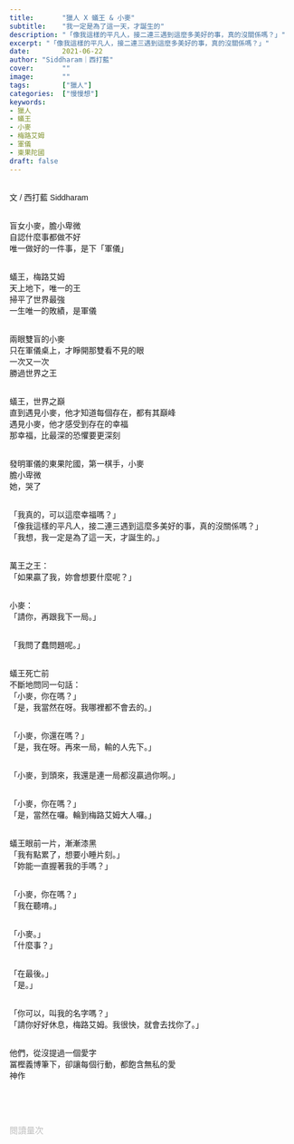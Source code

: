 ```yaml
---
title:       "獵人 X 蟻王 & 小麥"
subtitle:    "我一定是為了這一天，才誕生的"
description: "「像我這樣的平凡人，接二連三遇到這麼多美好的事，真的沒關係嗎？」"
excerpt: "「像我這樣的平凡人，接二連三遇到這麼多美好的事，真的沒關係嗎？」"
date:        2021-06-22
author: "Siddharam｜西打藍"
cover:       ""
image:       ""
tags:        ["獵人"]
categories:  ["慢慢想"]
keywords:
- 獵人
- 蟻王
- 小麥
- 梅路艾姆
- 軍儀
- 東果陀國
draft: false
---
```


<article style="font-family: 'Noto Sans TC', '微軟正黑體', sans-serif; font-weight: 300;">

<br>文 / 西打藍 Siddharam<br><br>


盲女小麥，膽小卑微<br>
自認什麼事都做不好<br>
唯一做好的一件事，是下「軍儀」<br><br>

蟻王，梅路艾姆<br>
天上地下，唯一的王<br>
掃平了世界最強<br>
一生唯一的敗績，是軍儀<br><br>

兩眼雙盲的小麥<br>
只在軍儀桌上，才睜開那雙看不見的眼<br>
一次又一次<br>
勝過世界之王<br><br>

蟻王，世界之巔<br>
直到遇見小麥，他才知道每個存在，都有其巔峰<br>
遇見小麥，他才感受到存在的幸福<br>
那幸福，比最深的恐懼要更深刻<br><br>

發明軍儀的東果陀國，第一棋手，小麥<br>
膽小卑微<br>
她，哭了<br><br>

「我真的，可以這麼幸福嗎？」<br>
「像我這樣的平凡人，接二連三遇到這麼多美好的事，真的沒關係嗎？」<br>
「我想，我一定是為了這一天，才誕生的。」<br><br>

萬王之王：<br>
「如果贏了我，妳會想要什麼呢？」<br><br>

小麥：<br>
「請你，再跟我下一局。」<br><br>

「我問了蠢問題呢。」<br><br>

蟻王死亡前<br>
不斷地問同一句話：<br>
「小麥，你在嗎？」<br>
「是，我當然在呀。我哪裡都不會去的。」<br><br>

「小麥，你還在嗎？」<br>
「是，我在呀。再來一局，輸的人先下。」<br><br>

「小麥，到頭來，我還是連一局都沒贏過你啊。」<br><br>

「小麥，你在嗎？」<br>
「是，當然在囉。輪到梅路艾姆大人囉。」<br><br>

蟻王眼前一片，漸漸漆黑<br>
「我有點累了，想要小睡片刻。」<br>
「妳能一直握著我的手嗎？」<br><br>

「小麥，你在嗎？」<br>
「我在聽唷。」<br><br>

「小麥。」<br>
「什麼事？」<br><br>

「在最後。」<br>
「是。」<br><br>

「你可以，叫我的名字嗎？」<br>
「請你好好休息，梅路艾姆。我很快，就會去找你了。」<br><br>

他們，從沒提過一個愛字<br>
冨樫義博筆下，卻讓每個行動，都飽含無私的愛<br>
神作<br>


<br><br><br>

</article>

<div style="color: #bfbfbf; font-size: 15px;" id="busuanzi_container_page_pv">
  閱讀量<span id="busuanzi_value_page_pv"></span>次
</div>

<script src="../../js/post.js"></script>




